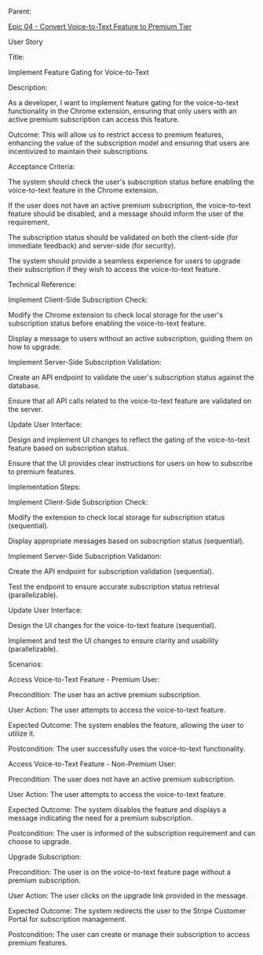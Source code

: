 Parent: 

[Epic 04 - Convert Voice-to-Text Feature to Premium Tier](epic-04.md)

User Story

Title:

Implement Feature Gating for Voice-to-Text

Description:

As a developer, I want to implement feature gating for the voice-to-text functionality in the Chrome extension, ensuring that only users with an active premium subscription can access this feature.

Outcome:
This will allow us to restrict access to premium features, enhancing the value of the subscription model and ensuring that users are incentivized to maintain their subscriptions.

Acceptance Criteria:

The system should check the user's subscription status before enabling the voice-to-text feature in the Chrome extension.

If the user does not have an active premium subscription, the voice-to-text feature should be disabled, and a message should inform the user of the requirement.

The subscription status should be validated on both the client-side (for immediate feedback) and server-side (for security).

The system should provide a seamless experience for users to upgrade their subscription if they wish to access the voice-to-text feature.

Technical Reference:

Implement Client-Side Subscription Check:

Modify the Chrome extension to check local storage for the user's subscription status before enabling the voice-to-text feature.

Display a message to users without an active subscription, guiding them on how to upgrade.

Implement Server-Side Subscription Validation:

Create an API endpoint to validate the user's subscription status against the database.

Ensure that all API calls related to the voice-to-text feature are validated on the server.

Update User Interface:

Design and implement UI changes to reflect the gating of the voice-to-text feature based on subscription status.

Ensure that the UI provides clear instructions for users on how to subscribe to premium features.

Implementation Steps:

Implement Client-Side Subscription Check:

Modify the extension to check local storage for subscription status (sequential).

Display appropriate messages based on subscription status (sequential).

Implement Server-Side Subscription Validation:

Create the API endpoint for subscription validation (sequential).

Test the endpoint to ensure accurate subscription status retrieval (parallelizable).

Update User Interface:

Design the UI changes for the voice-to-text feature (sequential).

Implement and test the UI changes to ensure clarity and usability (parallelizable).

Scenarios:

Access Voice-to-Text Feature - Premium User:

Precondition: The user has an active premium subscription.

User Action: The user attempts to access the voice-to-text feature.

Expected Outcome: The system enables the feature, allowing the user to utilize it.

Postcondition: The user successfully uses the voice-to-text functionality.

Access Voice-to-Text Feature - Non-Premium User:

Precondition: The user does not have an active premium subscription.

User Action: The user attempts to access the voice-to-text feature.

Expected Outcome: The system disables the feature and displays a message indicating the need for a premium subscription.

Postcondition: The user is informed of the subscription requirement and can choose to upgrade.

Upgrade Subscription:

Precondition: The user is on the voice-to-text feature page without a premium subscription.

User Action: The user clicks on the upgrade link provided in the message.

Expected Outcome: The system redirects the user to the Stripe Customer Portal for subscription management.

Postcondition: The user can create or manage their subscription to access premium features.